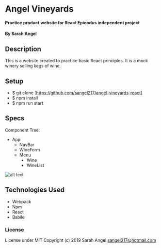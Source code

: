 # Angel Vineyards

#### Practice product website for React Epicodus independent project

#### By Sarah Angel 

## Description

This is a website created to practice basic React principles. It is a mock winery selling kegs of wine.

## Setup
* $ git clone [https://github.com/sangel217/angel-vineyards-react]
* $ npm install
* $ npm run start

## Specs
Component Tree:
* App
    * NavBar
    * WineForm
    * Menu
        * Wine
        * WineList
        
![alt text](https://www.draw.io/?lightbox=1&highlight=0000ff&edit=_blank&layers=1&nav=1&title=week1-react-project#R7Vldc6MgFP01PnZGNH7kMUnbbWe7nd1Jpzuzb0SIslVxkDRJf%2F1CRI1C2%2ByMtg9pHjJ4AIFz7r1w0XIX2e4bg0XygyKcWo6NdpZ7aTnOFITiXwL7CvDsoAJiRlAFgRZYkhesQFuhG4Jw2WnIKU05KbpgRPMcR7yDQcbotttsTdPuqAWMsQYsI5jq6G%2BCeFKhoWe3%2BA0mcVKPDGxVk8G6sQLKBCK6PYLcK8tdMEp5Vcp2C5xK7mpeqn7Xr9Q2E2M456d0ePG%2B27Oc3qP06fEPeLhdbG9%2FXai3PMN0oxasJsv3NQOMbnKE5Utsy51vE8LxsoCRrN0KyQWW8CwVT0AUS87oE17QlLJDb9cWv2sxpbkaCDOOd6%2BuADS8CHvCNMOc7UUT1aFmct993La6uBOFJUeaNCBUthA3b27pEgXF2H%2Bw52jszYpCI1AsmHdZYrgkL3B1aCBJhRtOy8r0ZTVMSZyLciR4wYLHuWSNCJucqYqMICQ7zwtKcn5YlTe3vEuBrEma1vTnNMeaJgrsqjqAOCDoquPq6pjEccbSZjKwZR8TK%2BwaeThEE5PFh87K9f1RLN470eL9sUj1NFLv4fMcsgvL8WEmGctXZXFYu32DIcKslNPIkfhfYsiiRBRE%2B3P1kZ6ega6nY3%2Bkk%2FjjOgkGwk0Ck5NM%2FcCF4zgJACd6SeNOg9Majr2rIn%2Fle75O%2BHq9dqJoGFq9Hq0Tg7FOTbSOZq21sB1e%2FVQGjpUIKX4sS79Jju9IyfWacw06fSENu4hvOjaNJuMJh853HAKWRXXYX5Od5MrgIcF0ZdsmD8H%2BUB7SRJqa2VBnFpgiDxjtRAqm73OLkchw1CNlPKExzWF61aI9G2zb3FFaKAX%2BYs73Kl2TXtLVpxpTDvQ2tWJedMMi%2FNaK1AI4ZDHmbzUMzWIxnEJOnrszGZ54PReQkehcY04vGWhONZ%2BVDQB9S%2F6Sp5Vn%2BtnyuGOfmOQ9xGIxDH0Tu2%2FdGnuuY9pRxwv7erZ7vjcR3qQrz2ffRAA9ax7YuJsrh9cuKUYwetNdhMnoR7uLAEMnrxqtq9CbeKYzZBjhoc6QfVqN2auJ1%2FGyVxAY98pryrJzjSj9KwZDxA8%2BMqTUL%2B5cxGVYz3l%2FMhIZ4Id9YUBn88evrLmW3PW6khuuP7yPDHeOfkR6kEqcpzz9E6wpbA60yYvH9iPdoe7oS6d79Q8%3D)

## Technologies Used
* Webpack
* Npm
* React
* Babile

### License
License under MIT
Copyright (c) 2019 Sarah Angel sangel217@hotmail.com

